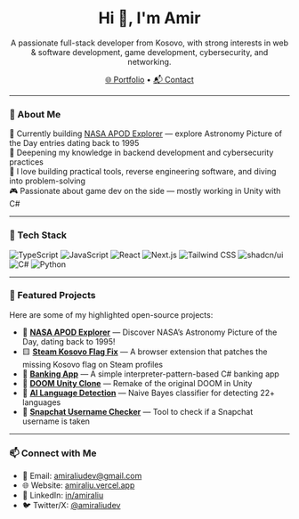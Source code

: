 <h1 align="center">Hi 👋, I'm Amir</h1>
<p align="center">
  A passionate full-stack developer from Kosovo, with strong interests in web & software development, game development, cybersecurity, and networking.
</p>

<p align="center">
  <a href="https://amiraliu.vercel.app/" target="_blank">🌐 Portfolio</a> • 
  <a href="mailto:amiraliudev@gmail.com">📬 Contact</a>
</p>

---

### 🧠 About Me

🔭 Currently building [NASA APOD Explorer](https://github.com/AmirAliuA/nasa-apod-api) — explore Astronomy Picture of the Day entries dating back to 1995  
🌱 Deepening my knowledge in backend development and cybersecurity practices  
🧩 I love building practical tools, reverse engineering software, and diving into problem-solving  
🎮 Passionate about game dev on the side — mostly working in Unity with C#

---

### 🧰 Tech Stack

![TypeScript](https://img.shields.io/badge/-TypeScript-3178c6?logo=typescript&logoColor=white)
![JavaScript](https://img.shields.io/badge/-JavaScript-f7df1e?logo=javascript&logoColor=black)
![React](https://img.shields.io/badge/-React-61dafb?logo=react&logoColor=black)
![Next.js](https://img.shields.io/badge/-Next.js-000?logo=nextdotjs)
![Tailwind CSS](https://img.shields.io/badge/-Tailwind-06b6d4?logo=tailwindcss&logoColor=white)
![shadcn/ui](https://img.shields.io/badge/-shadcn/ui-black?logo=tailwindcss&logoColor=white)
![C#](https://img.shields.io/badge/-C%23-239120?logo=c-sharp&logoColor=white)
![Python](https://img.shields.io/badge/-Python-3776AB?logo=python&logoColor=white)

---

### 📌 Featured Projects

Here are some of my highlighted open-source projects:

- 🔭 [**NASA APOD Explorer**](https://github.com/AmirAliuA/nasa-apod-api) — Discover NASA’s Astronomy Picture of the Day, dating back to 1995!
- 🟨 [**Steam Kosovo Flag Fix**](https://github.com/AmirAliuA/steam-kosovo-flag) — A browser extension that patches the missing Kosovo flag on Steam profiles
- 🏦 [**Banking App**](https://github.com/AmirAliuA/banking-app) — A simple interpreter-pattern-based C# banking app
- 👾 [**DOOM Unity Clone**](https://github.com/AmirAliuA/doom-unity) — Remake of the original DOOM in Unity
- 🧠 [**AI Language Detection**](https://github.com/AmirAliuA/ai-language-detection) — Naive Bayes classifier for detecting 22+ languages
- 👻 [**Snapchat Username Checker**](https://github.com/AmirAliuA/snapchat-username) — Tool to check if a Snapchat username is taken

---

### 📫 Connect with Me

- 📧 Email: [amiraliudev@gmail.com](mailto:amiraliudev@gmail.com)  
- 🌐 Website: [amiraliu.vercel.app](https://amiraliu.vercel.app/)  
- 🔗 LinkedIn: [in/amiraliu](https://linkedin.com/in/amiraliu)  
- 🐦 Twitter/X: [@amiraliudev](https://twitter.com/amiraliudev)

